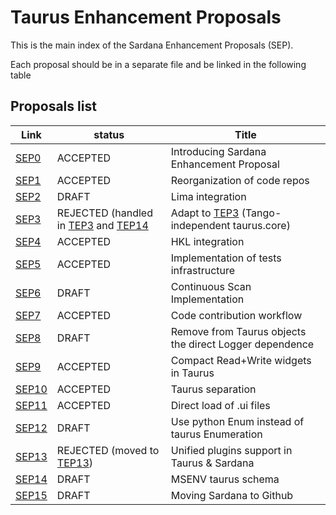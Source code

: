 Taurus Enhancement Proposals
=============================

This is the main index of the Sardana Enhancement Proposals (SEP).

Each proposal should be in a separate file and be linked in the following table

Proposals list
--------------

  Link        |  status   |        Title
  ------------| --------- | ---------------------------------------------------------
  [SEP0][]    | ACCEPTED     | Introducing Sardana Enhancement Proposal
  [SEP1][]    | ACCEPTED     | Reorganization of code repos
  [SEP2][]    | DRAFT     | Lima integration
  [SEP3][]    | REJECTED (handled in [TEP3][] and [TEP14][] | Adapt to [TEP3][] (Tango-independent taurus.core)
  [SEP4][]    | ACCEPTED     | HKL integration
  [SEP5][]    | ACCEPTED     | Implementation of tests infrastructure
  [SEP6][]    | DRAFT     | Continuous Scan Implementation
  [SEP7][]    | ACCEPTED     | Code contribution workflow
  [SEP8][]    | DRAFT     | Remove from Taurus objects the direct Logger dependence
  [SEP9][]    | ACCEPTED     | Compact Read+Write widgets in Taurus
  [SEP10][]    | ACCEPTED     | Taurus separation
  [SEP11][]    | ACCEPTED     | Direct load of .ui files
  [SEP12][]    | DRAFT     | Use python Enum instead of taurus Enumeration
  [SEP13][]    | REJECTED (moved to [TEP13][])     | Unified plugins support in Taurus & Sardana
  [SEP14][]    | DRAFT     | MSENV taurus schema
  [SEP15][]   | DRAFT     | Moving Sardana to Github




[SEP0]: sep/SEP0.md
[SEP1]: sep/SEP1.md
[SEP2]: sep/SEP2.md
[SEP3]: sep/SEP3.md
[SEP4]: sep/SEP4.md
[SEP5]: sep/SEP5.md
[SEP6]: sep/SEP6.md
[SEP7]: sep/SEP7.md
[SEP8]: sep/SEP8.md
[SEP9]: sep/SEP9.md
[SEP10]: sep/SEP10.md
[SEP11]: sep/SEP11.md
[SEP12]: sep/SEP12.md
[SEP13]: sep/SEP13.md
[SEP14]: sep/SEP14.md
[SEP15]: sep/SEP15.md




[TEP3]: http://www.taurus-scada.org/tep/?TEP3.md
[TEP13]: http://www.taurus-scada.org/tep/?TEP13.md
[TEP14]: http://www.taurus-scada.org/tep/?TEP14.md

